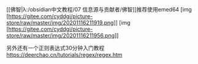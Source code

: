 [[佛智|λ:/obsidian中文教程/07 信息源与贡献者/佛智]]推荐使用emed64
[img [https://gitee.com/cyddgi/picture-store/raw/master/img/20201116211919.png]]
[img [https://gitee.com/cyddgi/picture-store/raw/master/img/20201116211956.png]]

另外还有一个正则表达式30分钟入门教程
https://deerchao.cn/tutorials/regex/regex.htm
